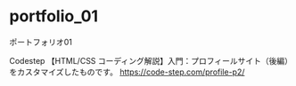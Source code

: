 # portfolio_01
ポートフォリオ01

Codestep
【HTML/CSS コーディング解説】入門：プロフィールサイト（後編）をカスタマイズしたものです。
https://code-step.com/profile-p2/
